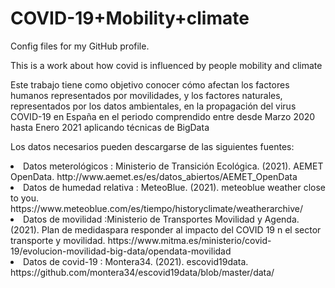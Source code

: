 # COVID-19+Mobility+climate
Config files for my GitHub profile.
<p>This is a work about how covid is influenced by people mobility and climate</p>
<p>Este trabajo tiene como objetivo conocer cómo afectan los factores humanos representados por movilidades, y los factores naturales, representados por los datos ambientales, en la propagación del virus COVID-19 en España en el periodo comprendido entre desde Marzo 2020 hasta Enero 2021 aplicando técnicas de BigData</p>
<p> Los datos necesarios pueden descargarse de las siguientes fuentes:
  <li> Datos meterológicos : Ministerio de Transición Ecológica. (2021). AEMET OpenData. http://www.aemet.es/es/datos_abiertos/AEMET_OpenData </li>
  <li> Datos de humedad relativa : MeteoBlue. (2021). meteoblue weather close to you. https://www.meteoblue.com/es/tiempo/historyclimate/weatherarchive/ </li>
  <li>Datos de movilidad :Ministerio de Transportes Movilidad y Agenda. (2021). Plan de medidaspara responder al impacto del COVID 19 n el sector transporte y movilidad. https://www.mitma.es/ministerio/covid-19/evolucion-movilidad-big-data/opendata-movilidad </li>
  <li> Datos de covid-19 :   Montera34. (2021). escovid19data. https://github.com/montera34/escovid19data/blob/master/data/ </li>

